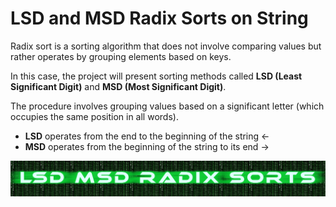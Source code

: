 # LSD and MSD Radix Sorts on String

Radix sort is a sorting algorithm that does not involve comparing values but rather operates by grouping elements based on keys.

In this case, the project will present sorting methods called **LSD (Least Significant Digit)** and **MSD (Most Significant Digit)**.

The procedure involves grouping values based on a significant letter (which occupies the same position in all words).

- **LSD** operates from the end to the beginning of the string ←
- **MSD** operates from the beginning of the string to its end →

![Image unavailable](./photos/Logo%20project.png)
